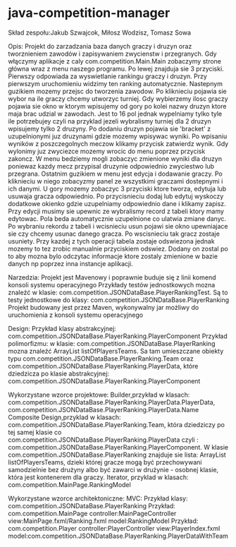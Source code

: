 # java-competition-manager
Skład zespołu:Jakub Szwajcok, Miłosz Wodzisz, Tomasz Sowa

Opis:
Projekt do zarzadzania baza danych graczy i druzyn oraz tworznieniem zawodów i zapisywaniem zwycienstw i przegranych. Gdy włączymy aplikacje z caly com.competition.Main.Main zobaczymy strone główna wraz z menu naszego programu. Po lewej znajduja sie 3 przyciski. Pierwszy odpowiada za wyswietlanie rankingu graczy i druzyn. Przy pierwszym uruchomieniu widzimy ten ranking automatycznie. Nastepnym guzikiem mozemy przejsc do tworzenia zawodow. Po kliknieciu pojawia sie wybor na ile graczy chcemy utworzyc turniej. Gdy wybierzemy ilosc graczy pojawia sie okno w ktorym wpisujemy od gory po kolei nazwy druzyn ktore maja brac udzial w zawodach. Jest to 16 pol jednak wypelniamy tylko tyle ile potrzebujey czyli na przyklad jezeli wybralismy turniej dla 2 druzyn wpisujemy tylko 2 druzyny. Po dodaniu druzyn pojawia sie 'bracket' z uzupelnionymi juz druzynami gdzie mozemy wpisywac wyniki. Po wpisaniu wyników z poszczegolnych meczow klikamy przycisk zatwierdz wynik. Gdy wylonimy juz zwyciezce mozemy wrocic do menu poprzez przycisk zakoncz. W menu bedziemy mogli zobaczyc zmienione wyniki dla druzyn poniewaz kazdy mecz przypisal druzynie odpowiednio zwyciestwo lub przegrana. Ostatnim guzikiem w menu jest edycja i dodawanie graczy. Po kliknieciu w niego zobacyzmy panel ze wszystkimi graczami dostepnymi i ich danymi. U gory mozemy zobaczyc 3 przyciski ktore tworza, edytuja lub usuwaja gracza odpowiednio. Po przycisnieciu dodaj lub edytuj wyskoczy dodatkowe okienko gdzie uzupelniamy odpowiednio dane i klikamy zapisz. Przy edycji musimy sie upewnic ze wybralismy record z tabeli ktory mamy edytowac. Pola beda automatycznie uzupelnione co ulatwia zmiane danyc. Po wybraniu rekordu z tabeli i wcisnieciu usun pojawi sie okno upewniajace sie czy chcemy usunac danego gracza. Po wscisnieciu tak gracz zostaje usuniety. Przy kazdej z tych operacji tabela zostaje odswiezona jednak mozemy to tez zrobic manualnie przyciskiem odswiez. Dodany on zostal po to aby mozna bylo odczytac informacje ktore zostaly zmienione w bazie danych np poprzez inna instancje aplikacji.

Narzedzia:
Projekt jest Mavenowy i poprawnie buduje się z linii komend konsoli systemu operacyjnego
Przykłady testów jednostkowych mozna znaleźć w klasie: com.competition.JSONDataBase.PlayerRankingTest. Są to testy jednostkowe do klasy: com.competition.JSONDataBase.PlayerRanking
Projekt budowany jest przez Maven, wykonywalny jar możliwy do uruchomienia z konsoli systemu operacyjnego

Design:
Przykład klasy abstrakcyjnej: com.competition.JSONDataBase.PlayerRanking.PlayerComponent
Przykład polimorfizmu: w klasie: com.competition.JSONDataBase.PlayerRanking mozna znaleźć ArrayList<PlayerComponent> listOfPlayersTeams. Sa tam umieszczane obiekty typu com.competition.JSONDataBase.PlayerRanking.Team oraz  com.competition.JSONDataBase.PlayerRanking.PlayerData, które dziedzicza po klasie abstrakcyjnej: com.competition.JSONDataBase.PlayerRanking.PlayerComponent

Wykorzystane wzorce projektowe: 
Builder,przykład w klasach: com.competition.JSONDataBase.PlayerRanking.PlayerData.PlayerData, com.competition.JSONDataBase.PlayerRanking.PlayerData.Name
Composite Design,przyklad w klasach: com.competition.JSONDataBase.PlayerRanking.Team, która dziedziczy po tej samej klasie co com.competition.JSONDataBase.PlayerRanking.PlayerData czyli : com.competition.JSONDataBase.PlayerRanking.PlayerComponent. W klasie com.competition.JSONDataBase.PlayerRanking znajduje sie lista: ArrayList<PlayerComponent> listOfPlayersTeams, dzieki której gracze mogą być przechowywani samodzielnie bez drużyny albo być zawarci w drużynie - osobnej klasie, która jest kontenerem dla graczy.
Iterator, przyklad w klasach: com.competition.MainPage.RankingModel 

Wykorzystane wzorce architektoniczne:
MVC: Przykład klasy: com.competition.JSONDataBase.PlayerRanking
Przykład: com.competition.MainPage controller:MainPageController view:MainPage.fxml/Ranking.fxml model:RankingModel
Przykład: com.competition.Player controller:PlayerController view:PlayerIndex.fxml model:com.competition.JSONDataBase.PlayerRanking.PlayerDataWithTeam


